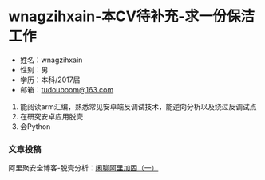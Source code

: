 # wnagzihxain-本CV待补充-求一份保洁工作

- 姓名：wnagzihxain
- 性别：男
- 学历：本科/2017届
- 邮箱：tudouboom@163.com

1. 能阅读arm汇编，熟悉常见安卓端反调试技术，能逆向分析以及绕过反调试点
2. 在研究安卓应用脱壳
3. 会Python

### 文章投稿
阿里聚安全博客-脱壳分析：[闲聊阿里加固（一）](https://jaq.alibaba.com/community/art/show?spm=a313e.7916646.24000001.12.3Y7TgV&articleid=600)









